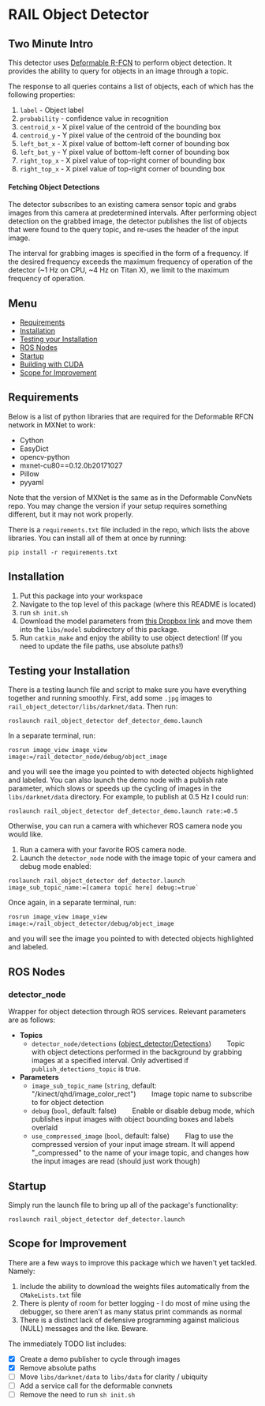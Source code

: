 # RAIL Object Detector

## Two Minute Intro

This detector uses [Deformable R-FCN](https://github.com/msracver/Deformable-ConvNets) to perform object detection. It provides the ability to query for objects in an image through a topic.

The response to all queries contains a list of objects, each of which has the following properties:

1. `label` - Object label
1. `probability` - confidence value in recognition
1. `centroid_x` - X pixel value of the centroid of the bounding box
1. `centroid_y` - Y pixel value of the centroid of the bounding box
1. `left_bot_x` - X pixel value of bottom-left corner of bounding box
1. `left_bot_y` - Y pixel value of bottom-left corner of bounding box
1. `right_top_x` - X pixel value of top-right corner of bounding box
1. `right_top_x` - X pixel value of top-right corner of bounding box

#### Fetching Object Detections

The detector subscribes to an existing camera sensor topic and grabs images from this camera at predetermined intervals. After performing object detection on the grabbed image, the detector publishes the list of objects that were found to the query topic, and re-uses the header of the input image.

The interval for grabbing images is specified in the form of a frequency. If the desired frequency exceeds the maximum frequency of operation of the detector (~1 Hz on CPU, ~4 Hz on Titan X), we limit to the maximum frequency of operation.

## Menu
 * [Requirements](#requirements)
 * [Installation](#installation)
 * [Testing your Installation](#testing-your-installation)
 * [ROS Nodes](#ros-nodes)
 * [Startup](#startup)
 * [Building with CUDA](#building-with-cuda)
 * [Scope for Improvement](#scope-for-improvement)

## Requirements

Below is a list of python libraries that are required for the Deformable RFCN network in MXNet to work:
 * Cython
 * EasyDict
 * opencv-python
 * mxnet-cu80==0.12.0b20171027
 * Pillow
 * pyyaml
 
Note that the version of MXNet is the same as in the Deformable ConvNets repo. You may change the version if your setup requires something different, but it may not work properly.

There is a `requirements.txt` file included in the repo, which lists the above libraries. You can install all of them at once by running:
```
pip install -r requirements.txt
```

## Installation

1. Put this package into your workspace
1. Navigate to the top level of this package (where this README is located)
1. run `sh init.sh`
1. Download the model parameters from [this Dropbox link](https://www.dropbox.com/s/b5n215zidzqaxft/rfcn_dcn_coco-0000.params?dl=0) and move them into the `libs/model` subdirectory of this package.
1. Run `catkin_make` and enjoy the ability to use object detection! (If you need to update the file paths, use absolute paths!)

## Testing your Installation

There is a testing launch file and script to make sure you have everything together and running smoothly. First, add some `.jpg` images to `rail_object_detector/libs/darknet/data`. Then run:
```
roslaunch rail_object_detector def_detector_demo.launch
```
In a separate terminal, run:
```
rosrun image_view image_view image:=/rail_detector_node/debug/object_image
```
and you will see the image you pointed to with detected objects highlighted and labeled. You can also launch the demo node with a publish rate parameter, which slows or speeds up the cycling of images in the `libs/darknet/data` directory. For example, to publish at 0.5 Hz I could run:
```
roslaunch rail_object_detector def_detector_demo.launch rate:=0.5
```

Otherwise, you can run a camera with whichever ROS camera node you would like.  
1. Run a camera with your favorite ROS camera node.
1. Launch the `detector_node` node with the image topic of your camera and debug mode enabled:
```
roslaunch rail_object_detector def_detector.launch image_sub_topic_name:=[camera topic here] debug:=true`
```
Once again, in a separate terminal, run:
```
rosrun image_view image_view image:=/rail_object_detector/debug/object_image
```
and you will see the image you pointed to with detected objects highlighted and labeled.

## ROS Nodes

### detector_node

Wrapper for object detection through ROS services.  Relevant parameters are as follows:

* **Topics**
  * `detector_node/detections` ([object_detector/Detections](msg/Detections.msg))
&nbsp;&nbsp;&nbsp;&nbsp;&nbsp;&nbsp; Topic with object detections performed in the background by grabbing images at a specified interval. Only advertised if `publish_detections_topic` is true.
* **Parameters**
  * `image_sub_topic_name` (`string`, default: "/kinect/qhd/image_color_rect")
 &nbsp;&nbsp;&nbsp;&nbsp;&nbsp;&nbsp; Image topic name to subscribe to for object detection
  * `debug` (`bool`, default: false)
 &nbsp;&nbsp;&nbsp;&nbsp;&nbsp;&nbsp; Enable or disable debug mode, which publishes input images with object bounding boxes and labels overlaid
  * `use_compressed_image` (`bool`, default: false)
 &nbsp;&nbsp;&nbsp;&nbsp;&nbsp;&nbsp; Flag to use the compressed version of your input image stream. It will append "\_compressed" to the name of your image topic, and changes how the input images are read (should just work though)

## Startup

Simply run the launch file to bring up all of the package's functionality:
```
roslaunch rail_object_detector def_detector.launch
```

## Scope for Improvement

There are a few ways to improve this package which we haven't yet tackled. Namely:

1. Include the ability to download the weights files automatically from the `CMakeLists.txt` file
1. There is plenty of room for better logging - I do most of mine using the debugger, so there aren't as many status print commands as normal
1. There is a distinct lack of defensive programming against malicious (NULL) messages and the like. Beware.

The immediately TODO list includes:
- [x] Create a demo publisher to cycle through images
- [x] Remove absolute paths
- [ ] Move `libs/darknet/data` to `libs/data` for clarity / ubiquity
- [ ] Add a service call for the deformable convnets
- [ ] Remove the need to run `sh init.sh`

